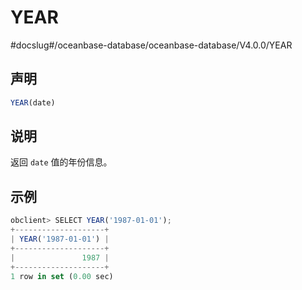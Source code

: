YEAR 
=========================
#docslug#/oceanbase-database/oceanbase-database/V4.0.0/YEAR


声明 
-----------------------

```javascript
YEAR(date)
```



说明 
-----------------------

返回 `date` 值的年份信息。

示例 
-----------------------

```javascript
obclient> SELECT YEAR('1987-01-01');
+--------------------+
| YEAR('1987-01-01') |
+--------------------+
|               1987 |
+--------------------+
1 row in set (0.00 sec)
```


